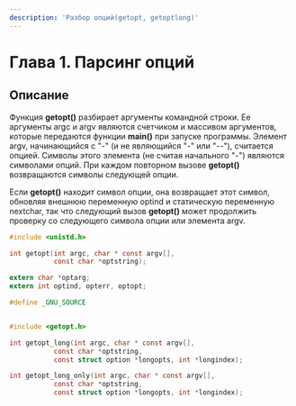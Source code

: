 ```yaml
---
description: 'Разбор опций(getopt, getoptlong)'
---
```


# Глава 1. Парсинг опций

## Описание

 Функция **getopt\(\)** разбирает аргументы командной строки. Ее аргументы argc и argv являются счетчиком и массивом аргументов, которые передаются функции **main\(\)** при запуске программы. Элемент argv, начинающийся с "-" \(и не являющийся "-" или "--"\), считается опцией. Символы этого элемента \(не считая начального "-"\) являются символами опций. При каждом повторном вызове **getopt\(\)** возвращаются символы следующей опции.

Если **getopt\(\)** находит символ опции, она возвращает этот символ, обновляя внешнюю переменную optind и статическую переменную nextchar, так что следующий вызов **getopt\(\)** может продолжить проверку со следующего символа опции или элемента argv.

```c
#include <unistd.h>

int getopt(int argc, char * const argv[],
           const char *optstring);

extern char *optarg;
extern int optind, opterr, optopt;

#define _GNU_SOURCE


#include <getopt.h>

int getopt_long(int argc, char * const argv[],
           const char *optstring,
           const struct option *longopts, int *longindex);

int getopt_long_only(int argc, char * const argv[],
           const char *optstring,
           const struct option *longopts, int *longindex);

```



